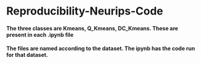 # Reproducibility-Neurips-Code
#### The three classes are Kmeans, Q_Kmeans, DC_Kmeans. These are present in each .ipynb file
#### The files are named according to the dataset. The ipynb has the code run for that dataset.
